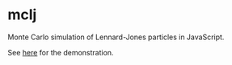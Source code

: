 # mclj

Monte Carlo simulation of Lennard-Jones particles in JavaScript.

See [here](https://vitroid.github.io/mclj) for the demonstration.
